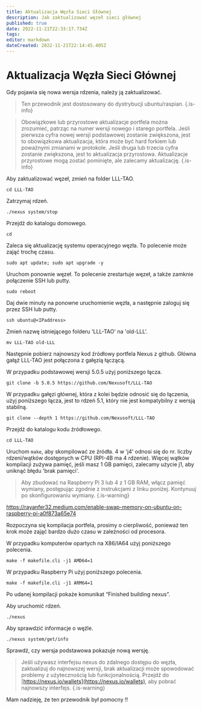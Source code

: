 ```yaml
---
title: Aktualizacja Węzła Sieci Głównej
description: Jak zaktualizować węzeł sieci głównej
published: true
date: 2022-11-21T22:33:17.734Z
tags: 
editor: markdown
dateCreated: 2022-11-21T22:14:45.405Z
---
```


# Aktualizacja Węzła Sieci Głównej

Gdy pojawia się nowa wersja rdzenia, należy ją zaktualizować.


>Ten przewodnik jest dostosowany do dystrybucji ubuntu/raspian.
{.is-info}


>Obowiązkowe lub przyrostowe aktualizacje portfela można zrozumieć, patrząc na numer wersji nowego i starego portfela. Jeśli pierwsza cyfra nowej wersji podstawowej zostanie zwiększona, jest to obowiązkowa aktualizacja, która może być hard forkiem lub poważnymi zmianami w protokole. Jeśli druga lub trzecia cyfra zostanie zwiększona, jest to aktualizacja przyrostowa. Aktualizacje przyrostowe mogą zostać pominięte, ale zalecamy aktualizację.
{.is-info}

Aby zaktualizować węzeł, zmień na folder LLL-TAO.

```
cd LLL-TAO
```

Zatrzymaj rdzeń.

```
./nexus system/stop
```

Przejdź do katalogu domowego.

```
cd
```

Zaleca się aktualizację systemu operacyjnego węzła. To polecenie może zająć trochę czasu.

```
sudo apt update; sudo apt upgrade -y
```

Uruchom ponownie węzeł. To polecenie zrestartuje węzeł, a także zamknie połączenie SSH lub putty.

```
sudo reboot
```

Daj dwie minuty na ponowne uruchomienie węzła, a następnie zaloguj się przez SSH lub putty.

```
ssh ubuntu@<IPaddress>
```

Zmień nazwę istniejącego folderu 'LLL-TAO' na 'old-LLL'.

```
mv LLL-TAO old-LLL
```

Następnie pobierz najnowszy kod źródłowy portfela Nexus z github. Główna gałąź LLL-TAO jest połączona z gałęzią łączącą.

W przypadku podstawowej wersji 5.0.5 użyj poniższego łącza.

```
git clone -b 5.0.5 https://github.com/Nexusoft/LLL-TAO
```

W przypadku gałęzi głównej, która z kolei będzie odnosić się do łączenia, użyj poniższego łącza, jest to rdzeń 5.1, który nie jest kompatybilny z wersją stabilną.

```
git clone --depth 1 https://github.com/Nexusoft/LLL-TAO
```

Przejdź do katalogu kodu źródłowego.

```
cd LLL-TAO
```

Uruchom `make`, aby skompilować ze źródła. 4 w 'j4' odnosi się do nr. liczby rdzeni/wątków dostępnych w CPU (RPI-4B ma 4 rdzenie). Więcej wątków kompilacji zużywa pamięć, jeśli masz 1 GB pamięci, zalecamy użycie j1, aby uniknąć błędu 'brak pamięci'.

>Aby zbudować na Raspberry Pi 3 lub 4 z 1 GB RAM, włącz pamięć wymiany, postępując zgodnie z instrukcjami z linku poniżej. Kontynuuj po skonfigurowaniu wymiany.
{.is-warning}

https://rayanfer32.medium.com/enable-swap-memory-on-ubuntu-on-raspberry-pi-a0f873a65e74

Rozpoczyna się kompilacja portfela, prosimy o cierpliwość, ponieważ ten krok może zająć bardzo dużo czasu w zależności od procesora.

W przypadku komputerów opartych na X86/IA64 użyj poniższego polecenia.

```
make -f makefile.cli -j1 AMD64=1
```

W przypadku Raspberry Pi użyj poniższego polecenia.

```
make -f makefile.cli -j1 ARM64=1
```

Po udanej kompilacji pokaże komunikat “Finished building nexus”.

Aby uruchomić rdzeń.

```
./nexus
```

Aby sprawdzić informacje o węźle.

```
./nexus system/get/info
```

Sprawdź, czy wersja podstawowa pokazuje nową wersję.

>Jeśli używasz interfejsu nexus do zdalnego dostępu do węzła, zaktualizuj do najnowszej wersji, brak aktualizacji może spowodować problemy z użytecznością lub funkcjonalnością. Przejdź do [https://nexus.io/wallets](https://nexus.io/wallets), aby pobrać najnowszy interfejs.
{.is-warning}

Mam nadzieję, że ten przewodnik był pomocny !!